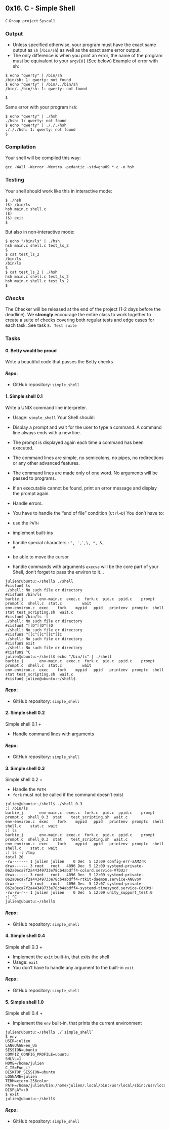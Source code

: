## **0x16. C - Simple Shell**
`C` `Group project` `Syscall`

### **Output**
- Unless specified otherwise, your program must have the exact same output as `sh` (`/bin/sh`) as well as the exact same error output.
- The only difference is when you print an error, the name of the program must be equivalent to your `argv[0]` (See below)
Example of error with sh:
```
$ echo "qwerty" | /bin/sh
/bin/sh: 1: qwerty: not found
$ echo "qwerty" | /bin/../bin/sh
/bin/../bin/sh: 1: qwerty: not found

$
```
Same error with your program `hsh`:

```
$ echo "qwerty" | ./hsh
./hsh: 1: qwerty: not found
$ echo "qwerty" | ./././hsh
./././hsh: 1: qwerty: not found
$
```

### **Compilation**
Your shell will be compiled this way:

`gcc -Wall -Werror -Wextra -pedantic -std=gnu89 *.c -o hsh`
### **Testing**
Your shell should work like this in interactive mode:
```
$ ./hsh
($) /bin/ls
hsh main.c shell.c
($)
($) exit
$
```

But also in non-interactive mode:

```
$ echo "/bin/ls" | ./hsh
hsh main.c shell.c test_ls_2
$
$ cat test_ls_2
/bin/ls
/bin/ls
$
$ cat test_ls_2 | ./hsh
hsh main.c shell.c test_ls_2
hsh main.c shell.c test_ls_2
$
```
### *Checks*
The Checker will be released at the end of the project (1-2 days before the deadline). We **strongly** encourage the entire class to work together to create a suite of checks covering both regular tests and edge cases for each task. See task `8. Test suite`

### **Tasks**
#### **0. Betty would be proud**

Write a beautiful code that passes the Betty checks

#### ***Repo***:

- GitHub repository: `simple_shell`

#### **1. Simple shell 0.1**

Write a UNIX command line interpreter.

- Usage: `simple_shell`
Your Shell should:

- Display a prompt and wait for the user to type a command. A command line always ends with a new line.
- The prompt is displayed again each time a command has been executed.
- The command lines are simple, no semicolons, no pipes, no redirections or any other advanced features.
- The command lines are made only of one word. No arguments will be passed to programs.
- If an executable cannot be found, print an error message and display the prompt again.
- Handle errors.
- You have to handle the “end of file” condition (`Ctrl+D`)
You don’t have to:

- use the `PATH`
- implement built-ins
- handle special characters : <code>", ',`,\\, *, &, #</code>
- be able to move the cursor
- handle commands with arguments
`execve` will be the core part of your Shell, don’t forget to pass the environ to it…
```
julien@ubuntu:~/shell$ ./shell
#cisfun$ ls
./shell: No such file or directory
#cisfun$ /bin/ls
barbie_j       env-main.c  exec.c  fork.c  pid.c  ppid.c    prompt   prompt.c  shell.c  stat.c         wait
env-environ.c  exec    fork    mypid   ppid   printenv  promptc  shell     stat test_scripting.sh  wait.c
#cisfun$ /bin/ls -l
./shell: No such file or directory
#cisfun$ ^[[D^[[D^[[D
./shell: No such file or directory
#cisfun$ ^[[C^[[C^[[C^[[C
./shell: No such file or directory
#cisfun$ exit
./shell: No such file or directory
#cisfun$ ^C
julien@ubuntu:~/shell$ echo "/bin/ls" | ./shell
barbie_j       env-main.c  exec.c  fork.c  pid.c  ppid.c    prompt   prompt.c  shell.c  stat.c         wait
env-environ.c  exec    fork    mypid   ppid   printenv  promptc  shell     stat test_scripting.sh  wait.c
#cisfun$ julien@ubuntu:~/shell$
```

#### ***Repo***:

- GitHub repository: `simple_shell`

#### **2. Simple shell 0.2**

Simple shell 0.1 +

- Handle command lines with arguments
#### ***Repo***:

- GitHub repository: `simple_shell`

#### **3. Simple shell 0.3**

Simple shell 0.2 +

- Handle the `PATH`
- `fork` must not be called if the command doesn’t exist
```
julien@ubuntu:~/shell$ ./shell_0.3
:) /bin/ls
barbie_j       env-main.c  exec.c  fork.c  pid.c  ppid.c    prompt   prompt.c  shell_0.3  stat    test_scripting.sh  wait.c
env-environ.c  exec    fork    mypid   ppid   printenv  promptc  shell     shell.c    stat.c  wait
:) ls
barbie_j       env-main.c  exec.c  fork.c  pid.c  ppid.c    prompt   prompt.c  shell_0.3  stat    test_scripting.sh  wait.c
env-environ.c  exec    fork    mypid   ppid   printenv  promptc  shell     shell.c    stat.c  wait
:) ls -l /tmp
total 20
-rw------- 1 julien julien    0 Dec  5 12:09 config-err-aAMZrR
drwx------ 3 root   root   4096 Dec  5 12:09 systemd-private-062a0eca7f2a44349733e78cb4abdff4-colord.service-V7DUzr
drwx------ 3 root   root   4096 Dec  5 12:09 systemd-private-062a0eca7f2a44349733e78cb4abdff4-rtkit-daemon.service-ANGvoV
drwx------ 3 root   root   4096 Dec  5 12:07 systemd-private-062a0eca7f2a44349733e78cb4abdff4-systemd-timesyncd.service-CdXUtH
-rw-rw-r-- 1 julien julien    0 Dec  5 12:09 unity_support_test.0
:) ^C
julien@ubuntu:~/shell$
```
#### ***Repo***:

- GitHub repository: `simple_shell`

#### **4. Simple shell 0.4**

Simple shell 0.3 +

- Implement the `exit` built-in, that exits the shell
- Usage: `exit`
- You don’t have to handle any argument to the built-in `exit`
#### ***Repo***:

- GitHub repository: `simple_shell`

#### **5. Simple shell 1.0**

Simple shell 0.4 +

- Implement the `env` built-in, that prints the current environment
```
julien@ubuntu:~/shell$ ./`simple_shell`
$ env
USER=julien
LANGUAGE=en_US
SESSION=ubuntu
COMPIZ_CONFIG_PROFILE=ubuntu
SHLVL=1
HOME=/home/julien
C_IS=Fun_:)
DESKTOP_SESSION=ubuntu
LOGNAME=julien
TERM=xterm-256color
PATH=/home/julien/bin:/home/julien/.local/bin:/usr/local/sbin:/usr/local/bin:/usr/sbin:/usr/bin:/sbin:/bin:/usr/games:/usr/local/games:/snap/bin
DISPLAY=:0
$ exit
julien@ubuntu:~/shell$
```
#### ***Repo***:

- GitHub repository: `simple_shell`

